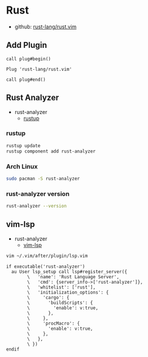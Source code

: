 # Rust

- github: [rust-lang/rust.vim](https://github.com/rust-lang/rust.vim)

## Add Plugin

```vim
call plug#begin()

Plug 'rust-lang/rust.vim'

call plug#end()
```

## Rust Analyzer

- rust-analyzer
  - [rustup](https://rust-analyzer.github.io/manual.html#rustup)

### rustup

```bash
rustup update
rustup component add rust-analyzer
```

### Arch Linux

```bash
sudo pacman -S rust-analyzer
```

### rust-analyzer version

```bash
rust-analyzer --version
```

## vim-lsp

- rust-analyzer
  - [vim-lsp](https://rust-analyzer.github.io/manual.html#vim-lsp)

```bash
vim ~/.vim/after/plugin/lsp.vim
```

```vim
if executable('rust-analyzer')
  au User lsp_setup call lsp#register_server({
        \   'name': 'Rust Language Server',
        \   'cmd': {server_info->['rust-analyzer']},
        \   'whitelist': ['rust'],
        \   'initialization_options': {
        \     'cargo': {
        \       'buildScripts': {
        \         'enable': v:true,
        \       },
        \     },
        \     'procMacro': {
        \       'enable': v:true,
        \     },
        \   },
        \ })
endif
```

